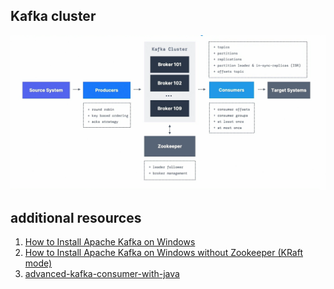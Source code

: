 ## Kafka cluster

![kafka_cluster](kafka_cluster.png)


## additional resources 
1. [How to Install Apache Kafka on Windows](https://learn.conduktor.io/kafka/how-to-install-apache-kafka-on-windows/#(optional)-Changing-the-Kafka-and-Zookeeper-data-storage-directory-5)
2. [How to Install Apache Kafka on Windows without Zookeeper (KRaft mode)](https://learn.conduktor.io/kafka/how-to-install-apache-kafka-on-windows-without-zookeeper-kraft-mode/)
3. [advanced-kafka-consumer-with-java](https://learn.conduktor.io/kafka/advanced-kafka-consumer-with-java/)
